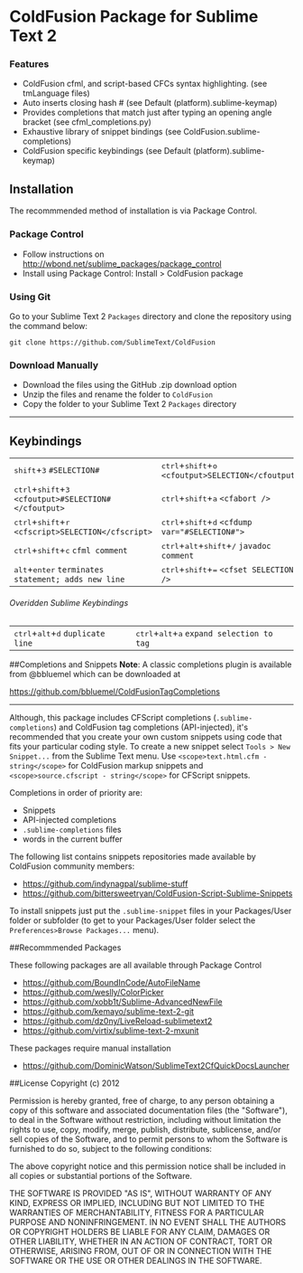 # ColdFusion Package for Sublime Text 2

### Features

* ColdFusion cfml, and script-based CFCs syntax highlighting. (see tmLanguage files)
* Auto inserts closing hash # (see Default (platform).sublime-keymap)
* Provides completions that match just after typing an opening angle bracket (see cfml_completions.py)
* Exhaustive library of snippet bindings (see ColdFusion.sublime-completions)
* ColdFusion specific keybindings (see Default (platform).sublime-keymap)

## Installation

The recommmended method of installation is via Package Control.

### Package Control

* Follow instructions on http://wbond.net/sublime_packages/package_control
* Install using Package Control: Install > ColdFusion package

### Using Git

Go to your Sublime Text 2 `Packages` directory and clone the repository using the command below:

    git clone https://github.com/SublimeText/ColdFusion

### Download Manually

* Download the files using the GitHub .zip download option
* Unzip the files and rename the folder to `ColdFusion`
* Copy the folder to your Sublime Text 2 `Packages` directory

- - -

## Keybindings

<table>
    <tr>
        <td>
<kbd>shift</kbd>+<kbd>3</kbd> <code>#SELECTION#</code>
        </td>
        <td>
<kbd>ctrl</kbd>+<kbd>shift</kbd>+<kbd>o</kbd> <code>&lt;cfoutput&gt;SELECTION&lt;/cfoutput&gt;</code>
        </td>
    </tr>
    <tr>
        <td>
<kbd>ctrl</kbd>+<kbd>shift</kbd>+<kbd>3</kbd> <code>&lt;cfoutput&gt;#SELECTION#&lt;/cfoutput&gt;</code>
        </td>
        <td>
<kbd>ctrl</kbd>+<kbd>shift</kbd>+<kbd>a</kbd> <code>&lt;cfabort /&gt;</code>
        </td>
    </tr>
    <tr>
        <td>
<kbd>ctrl</kbd>+<kbd>shift</kbd>+<kbd>r</kbd> <code>&lt;cfscript&gt;SELECTION&lt;/cfscript&gt;</code>
        </td>
        <td>
<kbd>ctrl</kbd>+<kbd>shift</kbd>+<kbd>d</kbd> <code>&lt;cfdump var=&quot;#SELECTION#&quot;&gt;</code>
        </td>
    </tr>
    <tr>
        <td>
<kbd>ctrl</kbd>+<kbd>shift</kbd>+<kbd>c</kbd> <code>cfml comment</code>
        </td>
        <td>
<kbd>ctrl</kbd>+<kbd>alt</kbd>+<kbd>shift</kbd>+<kbd>/</kbd> <code>javadoc comment</code>
        </td>
    </tr>
    <tr>
        <td>
<kbd>alt</kbd>+<kbd>enter</kbd> <code>terminates statement; adds new line</code>
        </td>
        <td>
<kbd>ctrl</kbd>+<kbd>shift</kbd>+<kbd>=</kbd> <code>&lt;cfset SELECTION /&gt;</code>
        </td>
    </tr>
</table>

###### Overidden Sublime Keybindings

<table>
    <tr>
        <td>
<kbd>ctrl</kbd>+<kbd>alt</kbd>+<kbd>d</kbd> <code>duplicate line</code>
        </td>
        <td>
<kbd>ctrl</kbd>+<kbd>alt</kbd>+<kbd>a</kbd> <code>expand selection to tag</code>
        </td>
    </tr>
</table>

##Completions and Snippets
**Note**: A classic completions plugin is available from @bbluemel which can be downloaded at

https://github.com/bbluemel/ColdFusionTagCompletions
***
Although, this package includes CFScript completions (```.sublime-completions```) and ColdFusion tag completions (API-injected), it's recommended that you create your own custom snippets using code that fits your particular coding style.
To create a new snippet select ```Tools > New Snippet...``` from the Sublime Text menu.
Use ```<scope>text.html.cfm - string</scope>``` for ColdFusion markup snippets and ```<scope>source.cfscript - string</scope>``` for CFScript snippets.

Completions in order of priority are:
* Snippets
* API-injected completions
* ```.sublime-completions``` files
* words in the current buffer

The following list contains snippets repositories made available by ColdFusion community members:

* https://github.com/indynagpal/sublime-stuff
* https://github.com/bittersweetryan/ColdFusion-Script-Sublime-Snippets

To install snippets just put the ```.sublime-snippet``` files in your Packages/User folder or subfolder (to get to your Packages/User folder select the ```Preferences>Browse Packages...``` menu).

##Recommmended Packages

These following packages are all available through Package Control

* https://github.com/BoundInCode/AutoFileName
* https://github.com/weslly/ColorPicker
* https://github.com/xobb1t/Sublime-AdvancedNewFile
* https://github.com/kemayo/sublime-text-2-git
* https://github.com/dz0ny/LiveReload-sublimetext2
* https://github.com/virtix/sublime-text-2-mxunit

These packages require manual installation

* https://github.com/DominicWatson/SublimeText2CfQuickDocsLauncher

##License
Copyright (c) 2012

Permission is hereby granted, free of charge, to any person obtaining a copy of this software and associated documentation files (the "Software"), to deal in the Software without restriction, including without limitation the rights to use, copy, modify, merge, publish, distribute, sublicense, and/or sell copies of the Software, and to permit persons to whom the Software is furnished to do so, subject to the following conditions:

The above copyright notice and this permission notice shall be included in all copies or substantial portions of the Software.

THE SOFTWARE IS PROVIDED "AS IS", WITHOUT WARRANTY OF ANY KIND, EXPRESS OR IMPLIED, INCLUDING BUT NOT LIMITED TO THE WARRANTIES OF MERCHANTABILITY, FITNESS FOR A PARTICULAR PURPOSE AND NONINFRINGEMENT. IN NO EVENT SHALL THE AUTHORS OR COPYRIGHT HOLDERS BE LIABLE FOR ANY CLAIM, DAMAGES OR OTHER LIABILITY, WHETHER IN AN ACTION OF CONTRACT, TORT OR OTHERWISE, ARISING FROM, OUT OF OR IN CONNECTION WITH THE SOFTWARE OR THE USE OR OTHER DEALINGS IN THE SOFTWARE.
